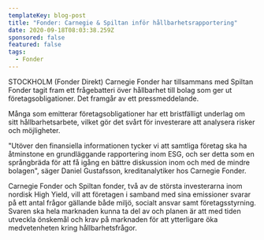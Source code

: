 ```yaml
---
templateKey: blog-post
title: "Fonder: Carnegie & Spiltan inför hållbarhetsrapportering"
date: 2020-09-18T08:03:38.259Z
sponsored: false
featured: false
tags:
  - Fonder
---
```

STOCKHOLM (Fonder Direkt) Carnegie Fonder har tillsammans med Spiltan Fonder tagit fram ett frågebatteri över hållbarhet till bolag som ger ut företagsobligationer. Det framgår av ett pressmeddelande.

Många som emitterar företagsobligationer har ett bristfälligt underlag om sitt hållbarhetsarbete, vilket gör det svårt för investerare att analysera risker och möjligheter.

"Utöver den finansiella informationen tycker vi att samtliga företag ska ha åtminstone en grundläggande rapportering inom ESG, och ser detta som en språngbräda för att få igång en bättre diskussion inom och med de mindre bolagen", säger Daniel Gustafsson, kreditanalytiker hos Carnegie Fonder.

Carnegie Fonder och Spiltan fonder, två av de största investerarna inom nordisk High Yield, vill att företagen i samband med sina emissioner svarar på ett antal frågor gällande både miljö, socialt ansvar samt företagsstyrning. Svaren ska hela marknaden kunna ta del av och planen är att med tiden utveckla önskemål och krav på marknaden för att ytterligare öka medvetenheten kring hållbarhetsfrågor.